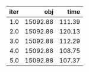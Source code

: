 |  iter |        obj |     time |
| -----:| ----------:| --------:|
| $1.0$ | $15092.88$ | $111.39$ |
| $2.0$ | $15092.88$ | $120.13$ |
| $3.0$ | $15092.88$ | $112.29$ |
| $4.0$ | $15092.88$ | $108.75$ |
| $5.0$ | $15092.88$ | $107.37$ |

